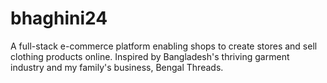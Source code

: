 # bhaghini24
A full-stack e-commerce platform enabling shops to create stores and sell clothing products online. Inspired by Bangladesh's thriving garment industry and my family's business, Bengal Threads.
